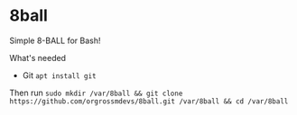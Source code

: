 # 8ball
Simple 8-BALL for Bash!

What's needed

* Git ``apt install git``

Then run  ``sudo mkdir /var/8ball && git clone https://github.com/orgrossmdevs/8ball.git /var/8ball && cd /var/8ball``
